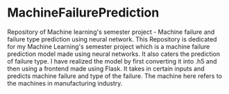 # MachineFailurePrediction
Repository of Machine learning's semester project - Machine failure and failure type prediction using neural network.
This Repository is dedicated for my Machine Learning's semester project which is a machine failure prediction model made using neural networks. It also caters the prediction of failure type. I have realized the model by first converting it into .h5 and then using a frontend made using Flask. It takes in certain inputs and predicts machine failure and type of the failure. The machine here refers to the machines in manufacturing industry. 
